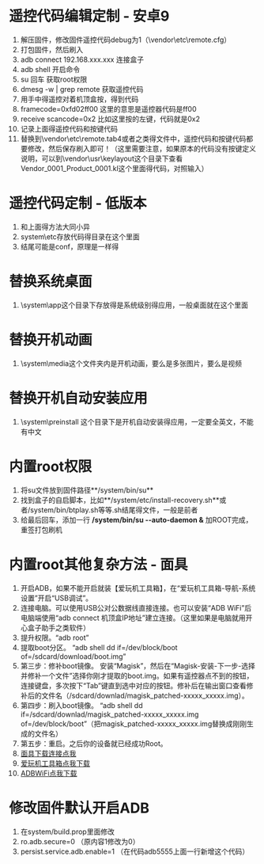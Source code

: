 # 遥控代码编辑定制 - 安卓9

1. 解压固件，修改固件遥控代码debug为1（\vendor\etc\remote.cfg）
2. 打包固件，然后刷入
3. adb connect 192.168.xxx.xxx 连接盒子
4. adb shell 开启命令
5. su 回车 获取root权限
6. dmesg -w | grep remote 获取遥控代码
7. 用手中得遥控对着机顶盒按，得到代码
8. framecode=0xfd02ff00 这里的意思是遥控器代码是ff00
9. receive scancode=0x2 比如这里按的左键，代码就是0x2
10. 记录上面得遥控代码和按键代码
11. 替换到\vendor\etc\remote.tab4或者之类得文件中，遥控代码和按键代码都要修改，然后保存刷入即可！（这里需要注意，如果原本的代码没有按键定义说明，可以到\vendor\usr\keylayout这个目录下查看Vendor_0001_Product_0001.kl这个里面得代码，对照输入）

# 遥控代码定制 - 低版本

1. 和上面得方法大同小异
2. system\etc存放代码得目录在这个里面
3. 结尾可能是conf，原理是一样得

# 替换系统桌面

1. \system\app这个目录下存放得是系统级别得应用，一般桌面就在这个里面

# 替换开机动画

1. \system\media这个文件夹内是开机动画，要么是多张图片，要么是视频

# 替换开机自动安装应用

1. \system\preinstall 这个目录下是开机自动安装得应用，一定要全英文，不能有中文

# 内置root权限

1. 将su文件放到固件路径**/system/bin/su**
2. 找到盒子的自启脚本，比如**/system/etc/install-recovery.sh**或者/system/bin/btplay.sh等等.sh结尾得文件，一般是前者
3. 给最后回车，添加一行
   **/system/bin/su --auto-daemon &**
   加ROOT完成，重签打包刷机

# 内置root其他复杂方法 - 面具

1. 开启ADB，如果不能开启就装【爱玩机工具箱】，在“爱玩机工具箱-导航-系统设置”开启“USB调试”。
2. 连接电脑。可以使用USB公对公数据线直接连接。也可以安装“ADB WiFi”后电脑端使用“adb connect 机顶盒IP地址”建立连接。（这里如果是电脑就用开心盒子助手之类软件）
3. 提升权限。“adb root”
4. 提取boot分区。
   “adb shell dd if=/dev/block/boot of=/sdcard/download/boot.img”
5. 第三步：修补boot镜像。
   安装“Magisk”，然后在“Magisk-安装-下一步-选择并修补一个文件”选择你刚才提取的boot.img。如果有遥控器点不到的按钮，连接键盘，多次按下“Tab”键直到选中对应的按钮。修补后在输出窗口查看修补后的文件名（/sdcard/downlad/magisk_patched-xxxxx_xxxxx.img）。
6. 第四步：刷入boot镜像。
   “adb shell dd if=/sdcard/downlad/magisk_patched-xxxxx_xxxxx.img of=/dev/block/boot”（把magisk_patched-xxxxx_xxxxx.img替换成刚刚生成的文件名）
7. 第五步：重启。之后你的设备就已经成功Root。
8. [面具下载连接点我](https://www.coolapk.com/apk/com.topjohnwu.magisk)
9. [爱玩机工具箱点我下载](https://www.coolapk.com/apk/com.byyoung.setting)
10. [ADBWiFi点我下载](https://www.coolapk.com/apk/com.rair.adbwifi)

# 修改固件默认开启ADB

1. 在system/build.prop里面修改
2. ro.adb.secure=0 （原内容1修改为0）
3. persist.service.adb.enable=1 （在代码adb5555上面一行新增这个代码）